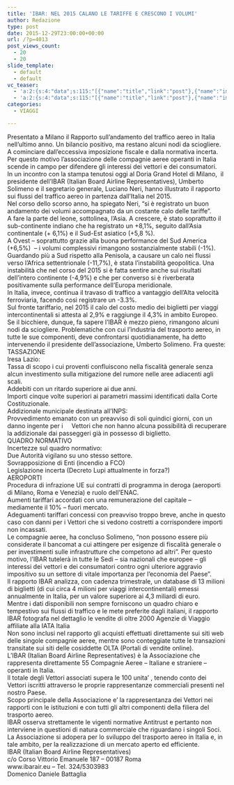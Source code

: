 ```yaml
---
title: 'IBAR: NEL 2015 CALANO LE TARIFFE E CRESCONO I VOLUMI'
author: Redazione
type: post
date: 2015-12-29T23:00:00+00:00
url: /?p=4013
post_views_count:
  - 20
  - 20
slide_template:
  - default
  - default
vc_teaser:
  - 'a:2:{s:4:"data";s:115:"[{"name":"title","link":"post"},{"name":"image","image":"featured","link":"none"},{"name":"text","mode":"excerpt"}]";s:7:"bgcolor";s:0:"";}'
  - 'a:2:{s:4:"data";s:115:"[{"name":"title","link":"post"},{"name":"image","image":"featured","link":"none"},{"name":"text","mode":"excerpt"}]";s:7:"bgcolor";s:0:"";}'
categories:
  - VIAGGI

---
```

<div>
  Presentato a Milano il Rapporto sull’andamento del traffico aereo in Italia nell’ultimo anno. Un bilancio positivo, ma restano alcuni nodi da sciogliere. A cominciare dall’eccessiva imposizione fiscale e dalla normativa incerta. Per questo motivo l’associazione delle compagnie aeree operanti in Italia scende in campo per difendere gli interessi dei vettori e dei consumatori.
</div>

<div>
</div>

<div>
  In un incontro con la stampa tenutosi oggi al Doria Grand Hotel di Milano,  il presidente dell’IBAR (Italian Board Airline Representatives), Umberto Solimeno e il segretario generale, Luciano Neri, hanno illustrato il rapporto sui flussi del traffico aereo in partenza dall’Italia nel 2015.
</div>

<div>
</div>

<div>
  Nel corso dello scorso anno, ha spiegato Neri, “si è registrato un buon andamento dei volumi accompagnato da un costante calo delle tariffe”.
</div>

<div>
</div>

<div>
  A fare la parte del leone, sottolinea, l’Asia. A crescere, è stato soprattutto il sub-continente indiano che ha registrato un +8,1%, seguito dall’Asia continentale (+ 6,1%) e il Sud-Est asiatico (+5,8 %).
</div>

<div>
  A Ovest &#8211; soprattutto grazie alla buona performance del Sud America (+6,5%)  &#8211; i volumi complessivi rimangono sostanzialmente stabili (-1%).
</div>

<div>
  Guardando più a Sud rispetto alla Penisola, a causare un calo nei flussi verso l’Africa settentrionale (-11,7%), è stata l’instabilità geopolitica. Una instabilità che nel corso del 2015 si è fatta sentire anche sui risultati dell’intero continente (-4,9%) e che per converso si è riverberata positivamente sulla performance dell’Europa meridionale.
</div>

<div>
  In Italia, invece, continua il travaso di traffico a vantaggio dell’Alta velocità ferroviaria, facendo così registrare un -3.3%.
</div>

<div>
  Sul fronte tariffario, nel 2015 il calo del costo medio dei biglietti per viaggi intercontinentali si attesta al 2,9% e raggiunge il 4,3% in ambito Europeo.
</div>

<div>
</div>

<div>
  Se il bicchiere, dunque, fa sapere l’IBAR è mezzo pieno, rimangono alcuni nodi da sciogliere. Problematiche con cui l’industria del trasporto aereo, in tutte le sue componenti, deve confrontarsi quotidianamente, ha detto intervenendo il presidente dell’associazione, Umberto Solimeno. Fra queste:
</div>

<div>
</div>

<div>
  TASSAZIONE
</div>

<div>
  Iresa Lazio:
</div>

<div>
  Tassa di scopo i cui proventi confluiscono nella fiscalità generale senza alcun investimento sulla mitigazione del rumore nelle aree adiacenti agli scali.
</div>

<div>
  Addebiti con un ritardo superiore ai due anni.
</div>

<div>
  Importi cinque volte superiori ai parametri massimi identificati dalla Corte Costituzionale.
</div>

<div>
</div>

<div>
  Addizionale municipale destinata all’INPS:
</div>

<div>
  Provvedimento emanato con un preavviso di soli quindici giorni, con un danno ingente per i     Vettori che non hanno alcuna possibilità di recuperare la addizionale dai passeggeri già in possesso di biglietto.
</div>

<div>
</div>

<div>
  QUADRO NORMATIVO
</div>

<div>
  Incertezze sul quadro normativo:
</div>

<div>
  Due Autorità vigilano su uno stesso settore.
</div>

<div>
  Sovrapposizione di Enti (incendio a FCO)
</div>

<div>
  Legislazione incerta (Decreto Lupi attualmente in forza?)
</div>

<div>
  AEROPORTI
</div>

<div>
  Procedura di infrazione UE sui contratti di programma in deroga (aeroporti di Milano, Roma e Venezia) e ruolo dell’ENAC.
</div>

<div>
  Aumenti tariffari accordati con una remunerazione del capitale &#8211; mediamente il 10% &#8211; fuori mercato.
</div>

<div>
  Adeguamenti tariffari concessi con preavviso troppo breve, anche in questo caso con danni per i Vettori che si vedono costretti a corrispondere importi non incassati.
</div>

<div>
</div>

<div>
  Le compagnie aeree, ha concluso Solimeno, “non possono essere più considerate il bancomat a cui attingere per esigenze di fiscalità generale o per investimenti sulle infrastrutture che competono ad altri”. Per questo motivo, l’IBAR tutelerà in tutte le Sedi – sia nazionali che europee – gli interessi dei vettori e dei consumatori contro ogni ulteriore aggravio impositivo su un settore di vitale importanza per l’economia del Paese”.
</div>

<div>
</div>

<div>
  Il rapporto IBAR analizza, con cadenza trimestrale, un database di 13 milioni di biglietti (di cui circa 4 milioni per viaggi intercontinentali) emessi annualmente in Italia, per un valore superiore ai 4,3 miliardi di euro.
</div>

<div>
  Mentre i dati disponibili non sempre forniscono un quadro chiaro e tempestivo sui flussi di traffico e le mete preferite dagli italiani, il rapporto IBAR fotografa nel dettaglio le vendite di oltre 2000 Agenzie di Viaggio affiliate alla IATA Italia
</div>

<div>
  Non sono inclusi nel rapporto gli acquisti effettuati direttamente sui siti web delle singole compagnie aeree, mentre sono conteggiate tutte le transazioni transitate sui siti delle cosiddette OLTA (Portali di vendite online).
</div>

<div>
</div>

<div>
</div>

<div>
  L’IBAR (Italian Board Airline Representatives) è la Associazione che rappresenta direttamente 55 Compagnie Aeree – Italiane e straniere – operanti in Italia.
</div>

<div>
  Il totale degli Vettori associati supera le 100 unita’ , tenendo conto dei Vettori iscritti attraverso le proprie rappresentanze commerciali presenti nel nostro Paese.
</div>

<div>
  Scopo principale della Associazione e’ la rappresentanza dei Vettori nei rapporti con le istituzioni e con tutti gli altri componenti della filiera del trasporto aereo.
</div>

<div>
  IBAR osserva strettamente le vigenti normative Antitrust e pertanto non interviene in questioni di natura commerciale che riguardano i singoli Soci.
</div>

<div>
  La Associazione si adopera per lo sviluppo del trasporto aereo in Italia e, in tale ambito, per la realizzazione di un mercato aperto ed efficiente.
</div>

<div>
</div>

<div>
</div>

<div>
  IBAR (Italian Board Airline Representatives)
</div>

<div>
  c/o Corso Vittorio Emanuele 187 &#8211; 00187 Roma
</div>

<div>
  www.ibarair.eu &#8211; Tel. 324/5303983
</div>

<div>
</div>

<div>
  Domenico Daniele Battaglia
</div>